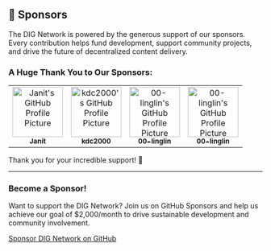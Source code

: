 ## 🎉 Sponsors

The DIG Network is powered by the generous support of our sponsors. Every contribution helps fund development, support community projects, and drive the future of decentralized content delivery. 

### A Huge Thank You to Our Sponsors:

<table>
  <tr>
    <td align="center">
      <a href="https://github.com/janit">
        <img src="https://avatars.githubusercontent.com/janit" width="100" alt="Janit's GitHub Profile Picture"/>
        <br/>
        <sub><b>Janit</b></sub>
      </a>
    </td>
    <td align="center">
      <a href="https://github.com/kdc2000">
        <img src="https://avatars.githubusercontent.com/kdc2000" width="100" alt="kdc2000's GitHub Profile Picture"/>
        <br/>
        <sub><b>kdc2000</b></sub>
      </a>
    </td>
    <td align="center">
      <a href="https://github.com/00-linglin">
        <img src="https://avatars.githubusercontent.com/00-linglin" width="100" alt="00-linglin's GitHub Profile Picture"/>
        <br/>
        <sub><b>00-linglin</b></sub>
      </a>
    </td>
      <td align="center">
      <a href="https://github.com/sc0-0001">
        <img src="https://avatars.githubusercontent.com/sc0-0001" width="100" alt="00-linglin's GitHub Profile Picture"/>
        <br/>
        <sub><b>00-linglin</b></sub>
      </a>
    </td>
  </tr>
</table>

Thank you for your incredible support! 🙌

---

### Become a Sponsor!

Want to support the DIG Network? Join us on GitHub Sponsors and help us achieve our goal of $2,000/month to drive sustainable development and community involvement.

[Sponsor DIG Network on GitHub](https://github.com/sponsors/DIG-Network)
